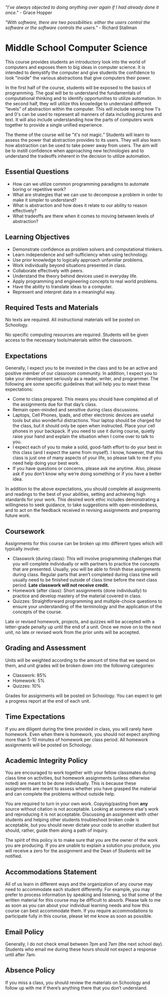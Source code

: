 *"I've always objected to doing anything over again if I had already done it
once."* - Grace Hopper

*"With software, there are two possibilities: either the users control the
software or the software controls the users."* - Richard Stallman

# Middle School Computer Science

This course provides students an introductory look into the world of computers
and exposes them to big ideas in computer science. It is intended to demystify
the computer and give students the confidence to look "inside" the various
abstractions that give computers their power.

In the first half of the course, students will be exposed to the basics of
programming. The goal will be to understand the fundamentals of computational
thinking and to identify opportunities to utilize automation. In the second
half, they will utilize this knowledge to understand different “levels” of
abstraction within the computer. This will include seeing how 1's and 0's can be
used to represent all manners of data including pictures and text. It will also
include understanding how the parts of computers work together to provide a
single unified experience.

The theme of the course will be "it's not magic.” Students will learn to assess
the power that abstraction provides to its users. They will also learn how
abstraction can be used to take power away from users. The aim will be to
instill confidence when approaching new technologies and to understand the
tradeoffs inherent in the decision to utilize automation.

## Essential Questions

- How can we utilize common programming paradigms to automate boring or
  repetitive work?
- What are strategies that we can use to decompose a problem in order to make it
  simpler to understand?
- What is abstraction and how does it relate to our ability to reason
  effectively?
- What tradeoffs are there when it comes to moving between levels of abstraction?

## Learning Objectives

- Demonstrate confidence as problem solvers and computational thinkers.
- Learn independence and self-sufficiency when using technology.
- Use prior knowledge to logically approach unfamiliar problems.
- Work individually beyond situations presented in class.
- Collaborate effectively with peers.
- Understand the theory behind devices used in everyday life.
- Apply programming and engineering concepts to real world problems.
- Have the ability to translate ideas to a computer.
- Represent and interpret data in a meaningful way.

## Required Tests and Materials

No texts are required. All instructional materials will be posted on Schoology.

No specific computing resources are required. Students will be given access to
the necessary tools/materials within the classroom.

## Expectations

Generally, I expect you to be invested in the class and to be an active and
positive member of our classroom community. In addition, I expect you to take
your development seriously as a reader, writer, and programmer. The following
are some specific guidelines that will help you to meet these expectations:

- Come to class prepared. This means you should have completed all of the
  assignments due for that day’s class.
- Remain open-minded and sensitive during class discussions.
- Laptops, Cell Phones, Ipads, and other electronic devices are useful tools but
  also wonderful distractions. Your laptop should be charged for the class, but
  it should only be open when instructed. Place your cell phones in your
  backpack. If you need to use it during course, quietly raise your hand and
  explain the situation when I come over to talk to you.
- I expect each of you to make a solid, good-faith effort to do your best in
  this class (and I expect the same from myself). I know, however, that this
  class is just one of many aspects of your life, so please talk to me if you
  need help doing your best work.
- If you have questions or concerns, please ask me anytime. Also, please ask
  if you don’t know why we’re doing something or if you have a better idea.

In addition to the above expectations, you should complete all assignments and
readings to the best of your abilities, setting and achieving high standards for
your work. This desired work ethic includes demonstrating a willingness to seek
guidance, to take suggestions with open-mindedness, and to act on the feedback
received in revising assignments and preparing future work.

## Coursework

Assignments for this course can be broken up into different types which will
typically involve:

- Classwork (during class): This will involve programming challenges that
  you will complete individually or with partners to practice the concepts
  that are presented. Usually, you will be able to finish these assignments
  during class. Regular parts that aren’t completed during class time will
  usually need to be finished outside of class time before the next class
  period. **Late classwork will not receive credit.**
- Homework (after class): Short assignments (done individually) to practice
  and develop mastery of the material covered in class.
- Quizzes: Straightforward programming and multiple-choice questions to ensure
  your understanding of the terminology and the application of the concepts of
  the course.

Late or revised homework, projects, and quizzes will be accepted with a
letter-grade penalty up until the end of a unit. Once we move on to the next
unit, no late or revised work from the prior units will be accepted.

## Grading and Assessment

Units will be weighted according to the amount of time that we spend on them,
and unit grades will be broken down into the following categories:

- Classwork: 85%
- Homework: 5%
- Quizzes: 10%

Grades for assignments will be posted on Schoology. You can expect to get a
progress report at the end of each unit.

## Time Expectations

If you are diligent during the time provided in class, you will rarely have
homework. Even when there is homework, you should not expect anything more than
5-10 minutes of homework per class period. All homework assignments will be
posted on Schoology.

## Academic Integrity Policy

You are encouraged to work together with your fellow classmates during class
time on activities, but homework assignments (unless otherwise noted) are meant
to be done individually. This is because these assignments are meant to assess
whether you have grasped the material and can complete the problems without
outside help.

You are required to turn in your own work. Copying/pasting from **any** source
without citation is not acceptable. Looking at someone else's work and
reproducing it is not acceptable. Discussing an assignment with other students
and helping other students troubleshoot broken code is acceptable, but you
should never dictate your code to another student but should, rather, guide them
along a path of inquiry.

The spirit of this policy is to make sure that you are the owner of the work
you are producing. If you are unable to explain a solution you produce, you
will receive a zero for the assignment and the Dean of Students will be
notified.

## Accommodations Statement

All of us learn in different ways and the organization of any course may need
to accommodate each student differently. For example, you may prefer to process
information by speaking and listening, so that some of the written material for
this course may be difficult to absorb. Please talk to me as soon as you can
about your individual learning needs and how this course can best accommodate
them. If you require accommodations to participate fully in this course, please
let me know as soon as possible.

## Email Policy

Generally, I do not check email between 7pm and 7am (the next school day).
Students who email me during these hours should not expect a response until
after 7am.

## Absence Policy

If you miss a class, you should review the materials on Schoology and follow up
with me if there’s anything there that you don’t understand.

